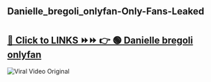 
 ## Danielle_bregoli_onlyfan-Only-Fans-Leaked

# <h2><a href="https://clipsfans.com/Danielle_bregoli_onlyfan&ref=git">🔗 Click to LINKS ⏩⏩ 👉 🟢 Danielle bregoli onlyfan </a></h2>

<a href="https://clipsfans.com/Danielle_bregoli_onlyfan&ref=git" rel="nofollow" data-target="animated-image.originalLink"><img src="https://i.ibb.co.com/xMMVF88/686577567.gif" alt="Viral Video Original" style="max-width: 100%; display: inline-block;" data-target="animated-image.originalImage"></a>
